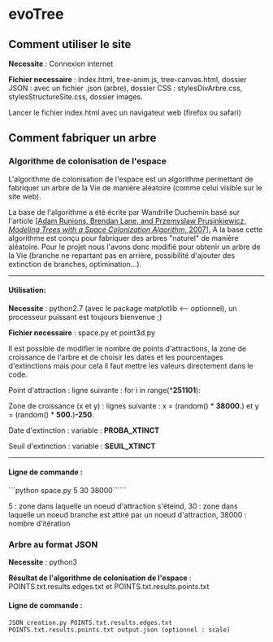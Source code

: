 # evoTree

## Comment utiliser le site

**Necessite** : Connexion internet

**Fichier necessaire** : index.html, tree-anim.js, tree-canvas.html, dossier JSON : avec un fichier .json (arbre), dossier CSS : stylesDivArbre.css, stylesStructureSite.css, dossier images.

Lancer le fichier index.html avec un navigateur web (firefox ou safari)

## Comment fabriquer un arbre

### Algorithme de colonisation de l'espace

L'algorithme de colonisation de l'espace est un algorithme permettant de fabriquer un arbre de la Vie  de manière aléatoire (comme celui visible sur le site web).

La base de l'algorithme a été écrite par Wandrille Duchemin basé sur l'article <a href ="http://algorithmicbotany.org/papers/colonization.egwnp2007.pdf">[Adam Runions, Brendan Lane, and Przemyslaw Prusinkiewicz, *Modeling Trees with a Space Colonization Algorithm*, 2007].</a>
A la base cette algorithme est conçu pour fabriquer des arbres "naturel" de manière aléatoire. Pour le projet nous l'avons donc modifié pour obtenir un arbre de la Vie (branche ne repartant pas en arrière, possibilité d'ajouter des extinction de branches, optimination...).

***

#### Utilisation:

**Necessite** : python2.7 (avec le package matplotlib <-- optionnel), un processeur puissant est toujours bienvenue ;)

**Fichier necessaire** : space.py et point3d.py

Il est possible de modifier le nombre de points d'attractions, la zone de croissance de l'arbre et de choisir les dates et les pourcentages d'extinctions
mais pour cela il faut mettre les valeurs directement dans le code.

Point d'attraction : ligne suivante : for i in range(***251101**):

Zone de croissance (x et y) : lignes suivante :  x = (random() * **38000.**) et y = (random() * **500.**)**-250**. 

Date d'extinction : variable : **PROBA_XTINCT**

Seuil d'extinction : variable : **SEUIL_XTINCT**

***

#### Ligne de commande :

```python space.py 5 30 38000``````

5 : zone dans laquelle un noeud d'attraction s'éteind,
30 : zone dans laquelle un noeud branche est attiré par un noeud d'attraction,
38000 : nombre d'itération

### Arbre au format JSON

**Necessite** : python3

**Résultat de l'algorithme de colonisation de l'espace** : POINTS.txt.results.edges.txt et POINTS.txt.results.points.txt

#### Ligne de commande :

```JSON_creation.py POINTS.txt.results.edges.txt POINTS.txt.results.points.txt output.json (optionnel : scale)```










